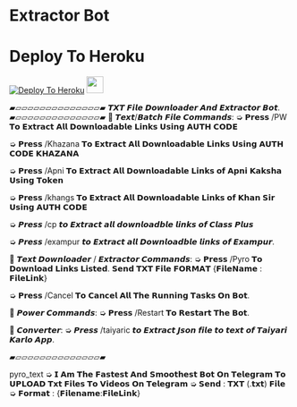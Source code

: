 # Extractor Bot

# Deploy To Heroku

[![Deploy To Heroku](https://www.herokucdn.com/deploy/button.svg)](https://heroku.com/deploy?template=https://github.com/jani2345/Txt_)
     <img height="30px" src="https://img.shields.io/badge/Deploy%20To%20Heroku-blueviolet?style=for-the-badge&logo=heroku">
  </a>


▰▱▱▱▱▱▱▱▱▱▱▱▱▱▱▰
𝙏𝙓𝙏 𝙁𝙞𝙡𝙚 𝘿𝙤𝙬𝙣𝙡𝙤𝙖𝙙𝙚𝙧 𝘼𝙣𝙙 𝙀𝙭𝙩𝙧𝙖𝙘𝙩𝙤𝙧 𝘽𝙤𝙩.
▰▱▱▱▱▱▱▱▱▱▱▱▱▱▱▰
💠 𝙏𝙚𝙭𝙩/𝘽𝙖𝙩𝙘𝙝 𝙁𝙞𝙡𝙚 𝘾𝙤𝙢𝙢𝙖𝙣𝙙𝙨:
➭ 𝗣𝗿𝗲𝘀𝘀 /PW 𝗧𝗼 𝗘𝘅𝘁𝗿𝗮𝗰𝘁 𝗔𝗹𝗹 𝗗𝗼𝘄𝗻𝗹𝗼𝗮𝗱𝗮𝗯𝗹𝗲 𝗟𝗶𝗻𝗸𝘀 𝗨𝘀𝗶𝗻𝗴 𝗔𝗨𝗧𝗛 𝗖𝗢𝗗𝗘

➭ 𝗣𝗿𝗲𝘀𝘀 /Khazana 𝗧𝗼 𝗘𝘅𝘁𝗿𝗮𝗰𝘁 𝗔𝗹𝗹 𝗗𝗼𝘄𝗻𝗹𝗼𝗮𝗱𝗮𝗯𝗹𝗲 𝗟𝗶𝗻𝗸𝘀 𝗨𝘀𝗶𝗻𝗴 𝗔𝗨𝗧𝗛 𝗖𝗢𝗗𝗘 𝗞𝗛𝗔𝗭𝗔𝗡𝗔

➭ 𝗣𝗿𝗲𝘀𝘀 /Apni 𝗧𝗼 𝗘𝘅𝘁𝗿𝗮𝗰𝘁 𝗔𝗹𝗹 𝗗𝗼𝘄𝗻𝗹𝗼𝗮𝗱𝗮𝗯𝗹𝗲 𝗟𝗶𝗻𝗸𝘀 𝗼𝗳 𝗔𝗽𝗻𝗶 𝗞𝗮𝗸𝘀𝗵𝗮 𝗨𝘀𝗶𝗻𝗴 𝗧𝗼𝗸𝗲𝗻

➭ 𝗣𝗿𝗲𝘀𝘀 /khangs 𝗧𝗼 𝗘𝘅𝘁𝗿𝗮𝗰𝘁 𝗔𝗹𝗹 𝗗𝗼𝘄𝗻𝗹𝗼𝗮𝗱𝗮𝗯𝗹𝗲 𝗟𝗶𝗻𝗸𝘀 𝗼𝗳 𝗞𝗵𝗮𝗻 𝗦𝗶𝗿 𝗨𝘀𝗶𝗻𝗴 𝗔𝗨𝗧𝗛 𝗖𝗢𝗗𝗘

➭ 𝙋𝙧𝙚𝙨𝙨 /cp 𝙩𝙤 𝙀𝙭𝙩𝙧𝙖𝙘𝙩 𝙖𝙡𝙡 𝙙𝙤𝙬𝙣𝙡𝙤𝙖𝙙𝙗𝙡𝙚 𝙡𝙞𝙣𝙠𝙨 𝙤𝙛 𝘾𝙡𝙖𝙨𝙨 𝙋𝙡𝙪𝙨

➭ 𝙋𝙧𝙚𝙨𝙨 /exampur 𝙩𝙤 𝙀𝙭𝙩𝙧𝙖𝙘𝙩 𝙖𝙡𝙡 𝘿𝙤𝙬𝙣𝙡𝙤𝙖𝙙𝙗𝙡𝙚 𝙡𝙞𝙣𝙠𝙨 𝙤𝙛 𝙀𝙭𝙖𝙢𝙥𝙪𝙧.

💠 𝙏𝙚𝙭𝙩 𝘿𝙤𝙬𝙣𝙡𝙤𝙖𝙙𝙚𝙧 / 𝙀𝙭𝙩𝙧𝙖𝙘𝙩𝙤𝙧 𝘾𝙤𝙢𝙢𝙖𝙣𝙙𝙨:
➭ 𝗣𝗿𝗲𝘀𝘀 /Pyro 𝗧𝗼 𝗗𝗼𝘄𝗻𝗹𝗼𝗮𝗱 𝗟𝗶𝗻𝗸𝘀 𝗟𝗶𝘀𝘁𝗲𝗱. 𝗦𝗲𝗻𝗱 𝗧𝗫𝗧 𝗙𝗶𝗹𝗲 𝗙𝗢𝗥𝗠𝗔𝗧 {𝗙𝗶𝗹𝗲𝗡𝗮𝗺𝗲 : 𝗙𝗶𝗹𝗲𝗟𝗶𝗻𝗸}

➭ 𝗣𝗿𝗲𝘀𝘀 /Cancel 𝗧𝗼 𝗖𝗮𝗻𝗰𝗲𝗹 𝗔𝗹𝗹 𝗧𝗵𝗲 𝗥𝘂𝗻𝗻𝗶𝗻𝗴 𝗧𝗮𝘀𝗸𝘀 𝗢𝗻 𝗕𝗼𝘁.

💠 𝙋𝙤𝙬𝙚𝙧 𝘾𝙤𝙢𝙢𝙖𝙣𝙙𝙨:
➭ 𝗣𝗿𝗲𝘀𝘀 /Restart 𝗧𝗼 𝗥𝗲𝘀𝘁𝗮𝗿𝘁 𝗧𝗵𝗲 𝗕𝗼𝘁.

💠 𝘾𝙤𝙣𝙫𝙚𝙧𝙩𝙚𝙧:
➭ 𝙋𝙧𝙚𝙨𝙨 /taiyaric 𝙩𝙤 𝙀𝙭𝙩𝙧𝙖𝙘𝙩 𝙅𝙨𝙤𝙣 𝙛𝙞𝙡𝙚 𝙩𝙤 𝙩𝙚𝙭𝙩 𝙤𝙛 𝙏𝙖𝙞𝙮𝙖𝙧𝙞 𝙆𝙖𝙧𝙡𝙤 𝘼𝙥𝙥.

▰▱▱▱▱▱▱▱▱▱▱▱▱▱▱▰

pyro_text ➭ 𝗜 𝗔𝗺 𝗧𝗵𝗲 𝗙𝗮𝘀𝘁𝗲𝘀𝘁 𝗔𝗻𝗱 𝗦𝗺𝗼𝗼𝘁𝗵𝗲𝘀𝘁 𝗕𝗼𝘁 𝗢𝗻 𝗧𝗲𝗹𝗲𝗴𝗿𝗮𝗺 𝗧𝗼 𝗨𝗣𝗟𝗢𝗔𝗗 𝗧𝘅𝘁 𝗙𝗶𝗹𝗲𝘀 𝗧𝗼 𝗩𝗶𝗱𝗲𝗼𝘀 𝗢𝗻 𝗧𝗲𝗹𝗲𝗴𝗿𝗮𝗺
➭ 𝗦𝗲𝗻𝗱 : 𝗧𝗫𝗧 (.𝘁𝘅𝘁) 𝗙𝗶𝗹𝗲
➭ 𝗙𝗼𝗿𝗺𝗮𝘁 : {𝗙𝗶𝗹𝗲𝗻𝗮𝗺𝗲:𝗙𝗶𝗹𝗲𝗟𝗶𝗻𝗸}

